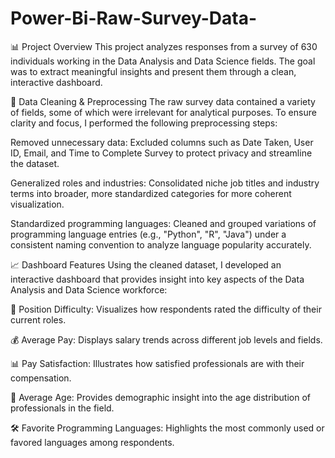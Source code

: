 # Power-Bi-Raw-Survey-Data- 
📊 Project Overview
This project analyzes responses from a survey of 630 individuals working in the Data Analysis and Data Science fields. The goal was to extract meaningful insights and present them through a clean, interactive dashboard.

🧹 Data Cleaning & Preprocessing
The raw survey data contained a variety of fields, some of which were irrelevant for analytical purposes. To ensure clarity and focus, I performed the following preprocessing steps:

Removed unnecessary data: Excluded columns such as Date Taken, User ID, Email, and Time to Complete Survey to protect privacy and streamline the dataset.

Generalized roles and industries: Consolidated niche job titles and industry terms into broader, more standardized categories for more coherent visualization.

Standardized programming languages: Cleaned and grouped variations of programming language entries (e.g., "Python", "R", "Java") under a consistent naming convention to analyze language popularity accurately.

📈 Dashboard Features
Using the cleaned dataset, I developed an interactive dashboard that provides insight into key aspects of the Data Analysis and Data Science workforce:

💼 Position Difficulty: Visualizes how respondents rated the difficulty of their current roles.

💰 Average Pay: Displays salary trends across different job levels and fields.

📊 Pay Satisfaction: Illustrates how satisfied professionals are with their compensation.

🧓 Average Age: Provides demographic insight into the age distribution of professionals in the field.

🛠️ Favorite Programming Languages: Highlights the most commonly used or favored languages among respondents.

